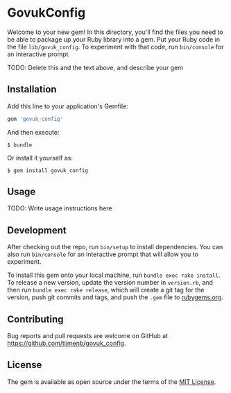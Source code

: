 # GovukConfig

Welcome to your new gem! In this directory, you'll find the files you need to be able to package up your Ruby library into a gem. Put your Ruby code in the file `lib/govuk_config`. To experiment with that code, run `bin/console` for an interactive prompt.

TODO: Delete this and the text above, and describe your gem

## Installation

Add this line to your application's Gemfile:

```ruby
gem 'govuk_config'
```

And then execute:

    $ bundle

Or install it yourself as:

    $ gem install govuk_config

## Usage

TODO: Write usage instructions here

## Development

After checking out the repo, run `bin/setup` to install dependencies. You can also run `bin/console` for an interactive prompt that will allow you to experiment.

To install this gem onto your local machine, run `bundle exec rake install`. To release a new version, update the version number in `version.rb`, and then run `bundle exec rake release`, which will create a git tag for the version, push git commits and tags, and push the `.gem` file to [rubygems.org](https://rubygems.org).

## Contributing

Bug reports and pull requests are welcome on GitHub at https://github.com/tijmenb/govuk_config.

## License

The gem is available as open source under the terms of the [MIT License](http://opensource.org/licenses/MIT).
